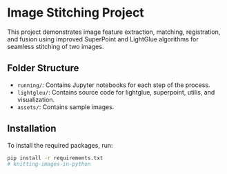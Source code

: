 # Image Stitching Project

This project demonstrates image feature extraction, matching, registration, and fusion using improved SuperPoint and LightGlue algorithms for seamless stitching of two images.

## Folder Structure

- `running/`: Contains Jupyter notebooks for each step of the process.
- `lightgleu/`: Contains source code for lightglue, superpoint, utilis, and visualization.
- `assets/`: Contains sample images.

## Installation

To install the required packages, run:
```bash
pip install -r requirements.txt
#   k n i t t i n g - i m a g e s - i n - p y t h o n  
 